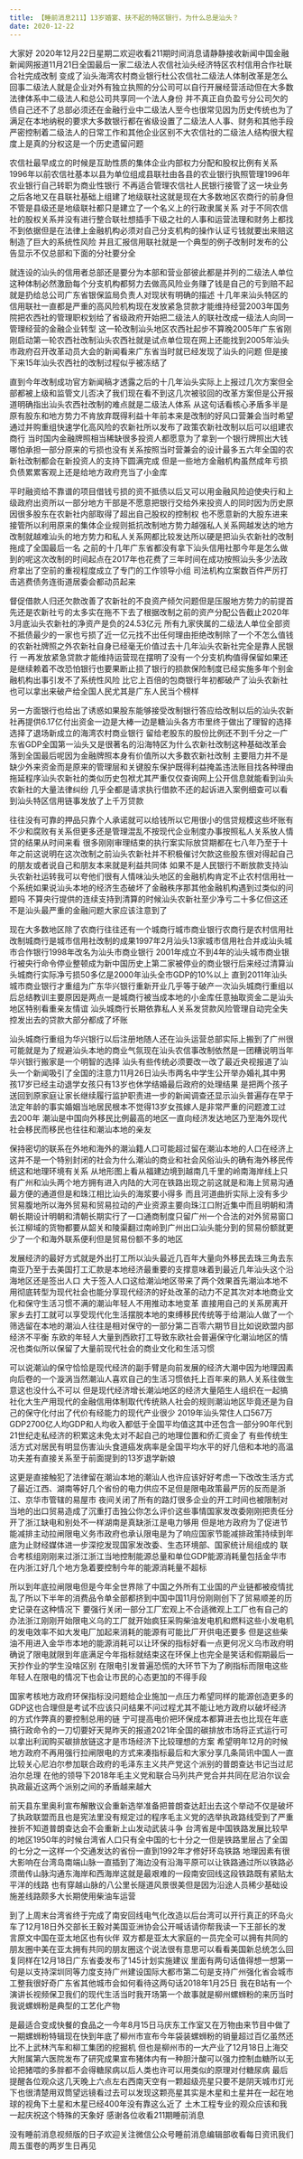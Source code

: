 ```yaml
---
title: 【睡前消息211】13岁婚宴、扶不起的特区银行，为什么总是汕头？
date: 2020-12-22
---
```


大家好 2020年12月22日星期二欢迎收看211期时间消息请静静接收新闻中国金融新闻网报道11月21日全国最后一家二级法人农信社汕头经济特区农村信用合作社联合社完成改制
变成了汕头海湾农村商业银行杜公农信社二级法人体制改革是怎么回事二级法人就是企业对外有独立执照的分公司可以自行开展经营活动但在大多数法律体系中二级法人和总公司共享同一个法人身份
并不真正自负盈亏分公司欠的债自己还不了总部必须还在金融行业中二级法人至今也很常见因为历史传统也为了满足在本地纳税的要求大多数银行都在省级设置了二级法人人事、财务和其他手段
严密控制着二级法人的日常工作和其他企业区别不大农信社的二级法人结构很大程度上是真的分权这是一个历史遗留问题

农信社最早成立的时候是互助性质的集体企业内部权力分配和股权比例有关系1996年以前农信社基本以县为单位组成县联社由各县的农业银行执照管理1996年农业银行自己转职为商业性银行
不再适合管理农信社人民银行接管了这一块业务之后各地又在县联社基础上组建了地级联社这就是现在大多数地区农商行的前身但不管是县级还是地级联社都只是建立了一个名义上的行政隶属关系
对于不同农信社的股权关系并没有进行整合联社想插手下级之社的人事和运营法理和财务上都找不到依据但是在法律上金融机构必须对自己分支机构的操作认证亏钱就要出来赔这制造了巨大的系统性风险
并且汇报信用联社就是一个典型的例子改制时发布的公告显示不仅总部和下面的分社要分全

就连设的汕头的信用者总部还是要分为本部和营业部彼此都是并列的二级法人单位这种体制必然激励每个分支机构都努力去做高风险业务赚了钱是自己的亏到赔不起就是扔给总公司广东省银保监局负责人对现状有明确的描述
十几年来汕头特区的信用联社一直都是严重的高风险机构现在发放紧急贷款才能维持经营2003年国务院把农西社的管理职权划给了省级政府开始把二级法人的联社改成一级法人向同一管理经营的金融企业转型
这一轮改制汕头地区农西社起步不算晚2005年广东省刚刚启动第一轮农西社改制汕头农西社就是试点单位现在网上还能找到2005年汕头市政府召开改革动员大会的新闻看来广东省当时就已经发现了汕头的问题
但是接下来15年汕头农西社的改制过程似乎被冻结了

直到今年改制成功官方新闻稿才透露之后的十几年汕头实际上上报过几次方案但全部都被上级和监管文儿否决了我们现在看不到这几次被驳回的改革方案但是公开报道明确指出汕头农西社改制的难点就是二级法人体系
从这句话看核心矛盾多半是原有股东和地方势力不肯放弃既得利益十年前本来是改制的好风口营兼会当时希望通过并购重组快速学化高风险的农新社所以发布了政策农新社改制以后可以组建农商行
当时国内金融牌照相当稀缺很多投资人都愿意为了拿到一个银行牌照出大钱哪怕承担一部分原来的亏损也没有关系按照当时营兼会的设计最多五六年全国的农新社改制都会在新投资人的支持下圆满完成
但是一些地方金融机构虽然成年亏损负债累累客观上还是给地方政府充当了小金库

平时融资给不靠谱的项目借钱亏损的资不抵债以后又可以用金融风险迫使央行和上级政府出资所以一部分地方干部是不愿意把银行交给外来投资人的同时因为历史原因很多股东在农新社内部取得了超出自己股权的控制权
也不愿意新的大股东进来接管所以利用原来的集体企业规则抵抗改制地方势力越强私人关系网越发达的地方改制就越难汕头的地方势力和私人关系网都比较发达所以硬是把汕头农新社的改制拖成了全国最后一名
之前的十几年广东省都没有拿下汕头信用社那今年是怎么做到的呢这次改制的时间起点在2017年也花费了三年时间在成功按照汕头多少法政府拿出了空前的重视程度成立了专门的工作领导小组
司法机构立案数百件严厉打击逃费债务连街道居委会都动员起来

督促借款人归还欠款改善了农新社的不良资产倾欠问题但是压服地方势力的前提首先还是农新社亏的太多实在拖不下去了根据改制之前的资产分配公告截止2020年3月底汕头农新社的净资产是负的24.53亿元
所有九家侠属的二级法人单位全部资不抵债最少的一家也亏损了近一亿元找不出任何理由拒绝改制除了一个不怎么值钱的农新社牌照之外农新社自身已经毫无价值过去十几年汕头农新社完全是靠人民银行
一再发放紧急贷款才能维持运营现在摆明了没有一个分支机构值得保留如果还是继续赖着不改恐怕银行也要果断止损了银行的损款保险制度已经实施多年个别金融机构出事引发不了系统性风险
比它上百倍的包商银行年初都破产了汕头农新社也可以拿出来破产给全国人民尤其是广东人民当个榜样

另一方面银行也给出了诱惑如果股东能够接受改制银行答应给改制以后的汕头农新社再提供6.17亿付出资金一边是大棒一边是糖汕头各方市里终于做出了理智的选择选择了退场新成立的海湾农村商业银行
留给老股东的股份比例还不到千分之一广东省GDP全国第一汕头又是很著名的沿海特区为什么农新社改制这种基础改革会落到全国最后呢因为金融牌照本身有价值所以大多数农新社改制
主要阻力并不是缺少外来资金而是原来的管理层和关键股东保护既得利益掩盖违法账目找各种理由拖延程序汕头农新社的类似历史包袱尤其严重仅仅查询网上公开信息就能看到汕头农新社的大量法律纠纷
几乎全都是请求执行借款不还的起诉进入案例细查可以看到汕头特区信用链事发放了上千万贷款

往往没有可靠的押品只靠个人承诺就可以给钱所以它用很小的信贷规模这些坏账有不少和腐败有关系但更多还是管理混乱不按现代企业制度办事按照私人关系放人情贷的结果从时间来看
很多刚刚审理结束的执行案实际放贷期都在七八年乃至于十年之前这说明在这次改制之前汕头农新社并不积极催讨欠款这些股东很对得起自己的朋友或者说自己和朋友本来就是利益共同体
如果不是人民银行不断放款支持汕头农新社运转我可以夸他们很有人情味汕头地区的金融机构肯定不止农村信用社一个系统如果说汕头本地的经济生态破坏了金融秩序那其他金融机构遇到过类似的问题吗
不算央行提供的连续支持到清算的时候汕头农新社至少净亏二十多亿但这还不是汕头最严重的金融问题大家应该注意到了

现在大多数地区除了农商行往往还有一个城商行城市商业银行农商行是农村信用社改制城商行是城市信用社改制的成果1997年2月汕头13家城市信用社合并成汕头城市合作银行1998年改名为汕头市商业银行
2001年成立不到4年的汕头城市商业银行被央行命令停业整顿成为新中国历史上第二家被停业的商业银行后来经过清算汕头城商行实际净亏损50多亿是2000年汕头全市GDP的10%以上
直到2011年汕头城市商业银行才重组为广东华兴银行重新开业几乎等于破产一次汕头城商行重组以后总结教训主要原因是两点一是城商行被当成本地的小金库任意抽取资金二是汕头地区特别看重亲友情谊
汕头城商行长期依靠私人关系发贷款风险管理自动完全失控发出去的贷款大部分都成了坏账

汕头城商行重组为华兴银行以后注册地随人还在汕头运营总部实际上搬到了广州很可能就是为了规避汕头本地的商业气氛现在汕头农信事改制依然是一团糟说明当年华兴银行搬家是一个明智的选择
汕头有些传统必须要改一改了最近央视报道了汕头一个新闻吸引了全国的注意力11月26日汕头市两名中学生公开举办婚礼其中男孩17岁已经主动退学女孩只有13岁也休学结婚最后政府的处理结果
是把两个孩子送回到原家庭让家长继续履行监护职责进一步的新闻调查还显示汕头普遍存在早于法定年龄的事实婚姻当地居民根本不觉得13岁女孩嫁人是非常严重的问题渡工过去200年
潮汕是中国向外移民比例最高的地区一直向经济发达地区乃至海外现代社会移民而移民也往往和潮汕本地的亲友

保持密切的联系在外地和海外的潮汕籍人口可能超过留在潮汕本地的人口在经济上这并不是一个特别封闭的社会为什么潮汕的商业和社会风俗汕头的确有海外移民传统这和地理环境有关系
从地形图上看从福建边境到越南几千里的岭南海岸线上只有广州和汕头两个地方拥有进入内陆的大河在铁路出现之前这就是和海上贸易沟通最方便的通道但是和珠江相比汕头的海浆要小得多
而且河道曲折实际上没有多少贸易腹地所以海外贸易和贸易拉动的产业资源主要向珠江口附近集中而且明朝和清朝长期设计明朝和清朝长期实行了一口通商制度只留广州一个合法的对外贸易窗口
长江柳域的货物都要从韶关和陵渠翻过南岭到广州出口汕头能分到的贸易份额就更少了一个和海外联系便利但是贸易份额不多的地区

发展经济的最好方式就是外出打工所以汕头最近几百年大量向外移民去珠三角去东南亚乃至于去美国打工汇款是本地经济最重要的支撑意味着到最近几年汕头这个沿海地区还是签出人口
大于签入人口这给潮汕地区带来了两个效果首先潮汕本地不用彻底转型为现代社会也能分享现代经济的好处改革的动力不足其次对本地商业文化和保守生活习惯不满的潮汕年轻人不用推动本地变革
直接用自己的关系房离开家乡去打工就可以享受现代化生活摆脱本地的束缚移民传统等于给潮汕人做了一个筛选留在本地的潮汕人往往是相对保守的一部分第二百零六期节目比如说欧盟内部经济不平衡
东欧的年轻人大量到西欧打工导致东欧社会普遍保守化潮汕地区的情况也类似所以保留了大量前现代社会的商业文化和生活习惯

可以说潮汕的保守恰恰是现代经济的副手臂是向前发展的经济大潮中因为地理因素向后卷的一个漩涡当然潮汕人喜欢自己的生活习惯依托上百年来的熟人关系往做生意这也没什么不可以
但是现代经济增长潮汕地区的经济大量陌生人组织在一起搞社化大生产用现代的金融信用体制取代传统熟人社会的规则潮汕地区毕竟还是为自己的保守化付出了代价有经能力的现代产业很少
2019年汕头常住人口567万GDP2700亿人均GDP和人均收入都低于全国平均值这其中还包含一部分90年代到21世纪走私经济的积累这未免太对不起自己的地理位置和侨汇资金了
有些传统生活方式对居民有明显伤害汕头食道癌发病率是全国平均水平的好几倍和本地的高温功夫差有直接关系至于前面提到的13岁退学新娘

这更是直接触犯了法律留在潮汕本地的潮汕人也许应该好好考虑一下改改生活方式了最近江西、湖南等好几个省份的电力供应不足但是限电政策最严厉的反而是浙江、京华市管辖的易屋市
夜间关闭了所有的路灯很多企业的开工时间也被限制对当地的出口贸易造成了沉重打击独公你怎么评价这些事情国家发改委刚刚把责任分开了浙江缺电和别处不一样湖南是真缺浙江是电力够用
但是地方政府为了促进节能减排主动拉闸限电义务市政府也承认限电是为了响应国家节能减排政策持续到年底为止财经媒体进一步深挖发现国家发改委、生态环境部、国家统计局组成的
联合考核组刚刚来过浙江浙江当地控制能源总量和单位GDP能源消耗量包括金华市在内浙江好几个地方急着要控制今年的能源消耗量不超标

所以到年底拉闸限电但是今年全世界除了中国之外所有工业国的产业链都被疫情扰乱了所以下半年的消费品令单全部都挤到中国中国11月份刚刚创下了贸易顺差的历史记录在这种情况下
要强行关闭一部分工厂宏观上不合适微观上工厂也有自己的办法浙江刚刚开始限电义乌的工厂就开始疯狂采购柴油发电机和燃料这些小发电机的发电效率不如大发电厂加起来消耗的能源有可能比厂开供电还要多
但是这些柴油不用进入金华市本地的能源消耗可以让环保的指标好看一点更何况义乌市政府明确说了限电就限到年底满足今年指标就结束这在环保上也完全是笑话和假期最后一天抄作业的学生没啥区别
在限电引发普遍恐慌的大环节下为了刷指标而限电这些年轻人在限电的情况下也会让市民的心态更加的不得手段

国家考核地方政府环保指标没问题给企业施加一点压力希望同样的能源创造更多的GDP这也合理但是考试不应该只问结果不问过程尤其不能让地方政府以破坏经济的方式作弊真的要控制总用的链
宁可提高电价把环保成本都算进去也比现在年底搞行政命令的一刀切要好天晃昨天的报道2021年全国的碳排放市场将正式运行可以拿出利润购买碳排放链这才是市场经济下比较理想的方案
希望明年12月的时候地方政府不再用强行拉闸限电的方式来凑指标最后和大家分享几条简讯中国人一直比较关心尼泊尔参加联合政府的毛泽东主义共产党这个派别的普朗查达书记当过尼泊尔总理
在他的领导下2018年毛主义党和联合马列共产党合并共同在尼泊尔议会执政最近这两个派别之间的矛盾越来越大

前天县东里奥利宣布解散议会重新选举准备把普朗查达赶出去这个举动不仅是破坏了执政联盟而且也是宪法里没有规定过的程序毛主义党的选举执政路线受到了严重挫折不知道普朗查达会不会重新上山发动武装斗争
台湾省是中国铁路发展比较早的地区1950年的时候台湾省人口只有全中国的七十分之一但是铁路里层占了全国的七分之一这样一个交通发达的省份一直到1992年才修好环岛铁路
地理因素有很大影响在台湾岛南端山脉一直插到了海边没有沿海平原可以让铁路通过所以铁路必须凿传山脉沟通东海岸和西海岸这就是最艰难的一段南安回线这段铁路既有紧贴太平洋的线路
也有穿越山脉的八公里长隧道风景很美但是因为沿途人员稀少基础设施差线路颇多大长期使用柴油车运营

到了上周末台湾省终于完成了南安回线电气化改造以后台湾可以开行真正的环岛火车了12月18日外交部长王毅对美国亚洲协会公开喊话请你帮我读一下王部长的发言原文中国在亚太地区也有伙伴
双方都是亚太大家庭的一员完全可以拥有共同的朋友圈中美在亚太拥有共同的朋友圈这个说法很有意思可以看看美国新总统怎么回复同样在12月18日广东省委发布了145计划实施建议
里面有两句话值得想一想第一句是以支持深圳同等力度支持广州建设国际大都市第二句是支持广州强化省会城市工整我很好奇广东省其他城市会如何看待这两句话2018年1月25日
我在B站有一个演讲长视频保卫我们的现代生活当时我开场第一个故事就是柳州螺蛳粉的来历当时我说螺蛳粉是典型的工艺化产物

是最适合变成快餐的食品之一今年8月15日马庆东工作室又在万物由来节目中做了一期螺蛳粉特辑现在快到年底了柳州市宣布今年袋装螺蛳粉的销量超过百亿虽然还比不上武林汽车和柳工集团的挖掘机
但也是柳州市的一大产业了12月18日上海交大附属第六医院发布了研究成果宣布猪体内有一种胆汁酸可以强力控制血糖所以无论把猪喂的多胖都不会得糖尿病以后人类也许可以用类似的原理对付糖尿病
最后提醒各位观众这几天晚上六点左右西南天空有一颗超级亮星只要不是阴天城市灯光下也很清楚用双筒望远镜看过去可以发现这颗亮星其实是木星和土星并在一起在地球的视角下土星和木星已经400年没有靠这么近了
土木工程专业的观众应该和我一起庆祝这个特殊的天象好 感谢各位收看211期睡前消息

没有睡前消息视频版的日子欢迎关注微信公众号睡前消息编辑部收看每日资讯我们周五蛋卷的两岁生日再见